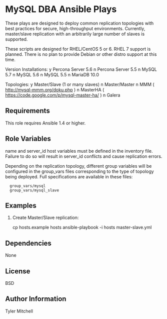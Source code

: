MySQL DBA Ansible Plays
=======================

These plays are designed to deploy common replication topologies with best
practices for secure, high-throughput environments. Currently, master/slave
replication with an arbitrarily large number of slaves is supported. 

These scripts are designed for RHEL/CentOS 5 or 6. RHEL 7 support is planned.
There is no plan to provide Debian or other distro support at this time.

Version Installations:
 y Percona Server 5.6
 n Percona Server 5.5
 n MySQL 5.7
 n MySQL 5.6
 n MySQL 5.5
 n MariaDB 10.0

Topologies:
 y Master/Slave (1 or many slaves)
 n Master/Master
 n MMM ( http://mysql-mmm.org/doku.php )
 n MasterHA ( https://code.google.com/p/mysql-master-ha/ )
 n Galera

Requirements
------------

This role requires Ansible 1.4 or higher.

Role Variables
--------------

name and server_id host variables must be defined in the inventory file.
Failure to do so will result in server_id conflicts and cause replication
errors.

Depending on the replication topology, different group variables will be
configured in the group_vars files corresponding to the type of topology
being deployed. Full specifications are available in these files:

      group_vars/mysql
      group_vars/mysql_slave

Examples
--------

1) Create Master/Slave replication:

      cp hosts.example hosts
      ansible-playbook -i hosts master-slave.yml

Dependencies
------------

None

License
-------

BSD

Author Information
------------------

Tyler Mitchell

